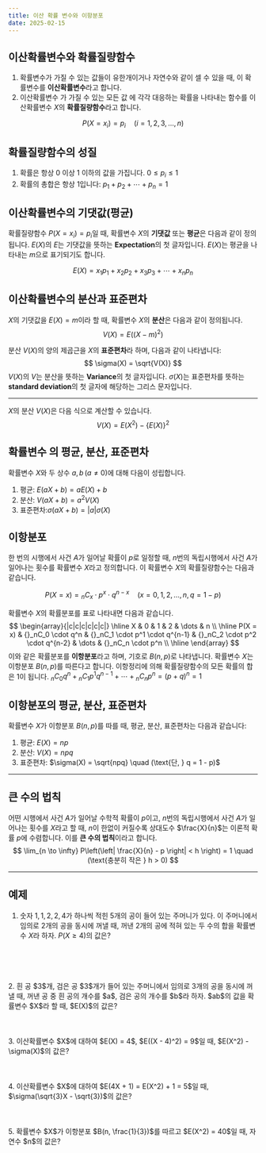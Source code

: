 ```yaml
---
title: 이산 확률 변수와 이항분포
date: 2025-02-15
---
```

## 이산확률변수와 확률질량함수
1. 확률변수가 가질 수 있는 값들이 유한개이거나 자연수와 같이 셀 수 있을 때, 이 확률변수를 **이산확률변수**라고 합니다.
2. 이산확률변수 가 가질 수 있는 모든 값 에 각각 대응하는 확률을 나타내는 함수를 이산확률변수 $X$의 **확률질량함수**라고 합니다.

$$
P(X = x_i) = p_i \quad (i = 1, 2, 3, \dots, n)
$$

## 확률질량함수의 성질
1. 확률은 항상 $0$ 이상 $1$ 이하의 값을 가집니다. $0 \leq p_i \leq 1$
2. 확률의 총합은 항상 1입니다: $p_1 + p_2 + \cdots + p_n = 1$

## 이산확률변수의 기댓값(평균)
확률질량함수 $P(X = x_i) = p_i$일 때, 확률변수 $X$의 **기댓값** 또는 **평균**은 다음과 같이 정의 됩니다. $E(X)$의 $E$는 기댓값을 뜻하는 **Expectation**의 첫 글자입니다. $E(X)$는 평균을 나타내는 $m$으로 표기되기도 합니다.

$$
E(X) = x_1p_1 + x_2p_2 + x_3p_3 + \cdots + x_np_n
$$

## 이산확률변수의 분산과 표준편차
$X$의 기댓값을 $E(X) = m$이라 할 때, 확률변수 $X$의 **분산**은 다음과 같이 정의됩니다.
$$
V(X) = E((X - m)^2)
$$

분산 $V(X)$의 양의 제곱근을 $X$의 **표준편차**라 하며, 다음과 같이 나타냅니다:
$$
\sigma(X) = \sqrt{V(X)}
$$
$V(X)$의 $V$는 분산을 뜻하는 **Variance**의 첫 글자입니다. $\sigma(X)$는 표준편차를 뜻하는 **standard deviation**의 첫 글자에 해당하는 그리스 문자입니다.

---

$X$의 분산 $V(X)$은 다음 식으로 계산할 수 있습니다. 
$$
V(X) = E(X^2) - \{E(X)\}^2
$$
## 확률변수 의 평균, 분산, 표준편차
확률변수 $X$와 두 상수 $a, b \, (a \neq 0)$에 대해 다음이 성립합니다.
1. 평균: $E(aX + b) = aE(X) + b$
2. 분산: $V(aX + b) = a^2V(X)$
3. 표준편차:$\sigma(aX + b) = |a| \sigma(X)$


## 이항분포
한 번의 시행에서 사건 $A$가 일어날 확률이 $p$로 일정할 때, $n$번의 독립시행에서 사건 $A$가 일어나는 횟수를 확률변수 $X$라고 정의합니다. 이 확률변수 $X$의 확률질량함수는 다음과 같습니다.

$$
P(X = x) = {}_nC_x \cdot p^x \cdot q^{n-x} \quad (x = 0, 1, 2, \dots, n, \, q = 1 - p)
$$

확률변수 $X$의 확률분포를 표로 나타내면 다음과 같습니다.
$$
\begin{array}{|c|c|c|c|c|c|}
\hline
X & 0 & 1 & 2 & \dots & n \\
\hline
P(X = x) & {}_nC_0 \cdot q^n & {}_nC_1 \cdot p^1 \cdot q^{n-1} & {}_nC_2 \cdot p^2 \cdot q^{n-2} & \dots & {}_nC_n \cdot p^n \\
\hline
\end{array}
$$
이와 같은 확률분포를 **이항분포**라고 하며, 기호로 $B(n, p)$로 나타냅니다. 확률변수 $X$는 이항분포 $B(n, p)$를 따른다고 합니다. 이항정리에 의해 확률질량함수의 모든 확률의 합은 1이 됩니다. ${}_nC_0 q^n + {}_nC_1 p^1 q^{n-1} + \cdots + {}_nC_n p^n = (p + q)^n = 1$


## 이항분포의 평균, 분산, 표준편차
확률변수 $X$가 이항분포 $B(n, p)$를 따를 때, 평균, 분산, 표준편차는 다음과 같습니다:
1. 평균: $E(X) = np$
2. 분산: $V(X) = npq$
3. 표준편차: $\sigma(X) = \sqrt{npq} \quad (\text{단, } q = 1 - p)$

---
## 큰 수의 법칙
어떤 시행에서 사건 $A$가 일어날 수학적 확률이 $p$이고, $n$번의 독립시행에서 사건 $A$가 일어나는 횟수를 $X$라고 할 때, $n$이 한없이 커질수록 상대도수 $\frac{X}{n}$는 이론적 확률 $p$에 수렴합니다. 이를 **큰 수의 법칙**이라고 합니다.
$$
\lim_{n \to \infty} P\left(\left| \frac{X}{n} - p \right| < h \right) = 1 \quad (\text{충분히 작은 } h > 0)
$$

---
## 예제
1. 숫자 $1, 1, 2, 2, 4$가 하나씩 적힌 $5$개의 공이 들어 있는 주머니가 있다. 이 주머니에서 임의로 $2$개의 공을 동시에 꺼낼 때, 꺼낸 $2$개의 공에 적혀 있는 두 수의 합을 확률변수 $X$라 하자. $P(X \geq 4)$의 값은?
<br/>
<br/>
<br/>
<br/>
2. 흰 공 $3$개, 검은 공 $3$개가 들어 있는 주머니에서 임의로 3개의 공을 동시에 꺼낼 때, 꺼낸 공 중 흰 공의 개수를 $a$, 검은 공의 개수를 $b$라 하자. $ab$의 값을 확률변수 $X$라 할 때, $E(X)$의 값은?
<br/>
<br/>
<br/>
<br/>
3. 이산확률변수 $X$에 대하여 $E(X) = 4$, $E((X - 4)^2) = 9$일 때, $E(X^2) - \sigma(X)$의 값은?
<br/>
<br/>
<br/>
<br/>
4. 이산확률변수 $X$에 대하여 $E(4X + 1) = E(X^2) + 1 = 5$일 때, $\sigma(\sqrt{3}X - \sqrt{3})$의 값은?
<br/>
<br/>
<br/>
<br/>
5. 확률변수 $X$가 이항분포 $B(n, \frac{1}{3})$를 따르고 $E(X^2) = 40$일 때, 자연수 $n$의 값은?